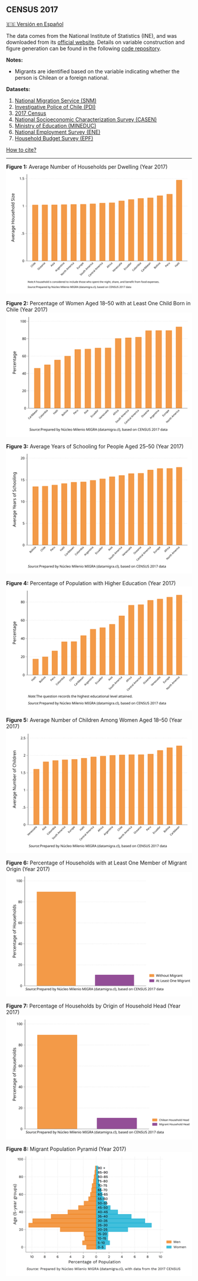 ## CENSUS 2017  

[🇪🇸 Versión en Español](../CENSO.html)


The data comes from the National Institute of Statistics (INE), and was downloaded from its [official website](https://www.ine.gob.cl/estadisticas/sociales/censos-de-poblacion-y-vivienda/censo-de-poblacion-y-vivienda). Details on variable construction and figure generation can be found in the following [code repository](https://github.com/NucleoMIGRA/migra/tree/main/eng/CENSO_2017).  

**Notes:**  
- Migrants are identified based on the variable indicating whether the person is Chilean or a foreign national.  

**Datasets:**
1. [National Migration Service (SNM)](./SNM.MD)
2. [Investigative Police of Chile (PDI)](./PDI.MD)
3. [2017 Census](./CENSO.MD)
4. [National Socioeconomic Characterization Survey (CASEN)](./CASEN.MD)
5. [Ministry of Education (MINEDUC)](./MINEDUC.MD)
6. [National Employment Survey (ENE)](./ENE.MD)
7. [Household Budget Survey (EPF)](./EPF.MD)

[How to cite?](./citation.MD)

---

**Figure 1:** Average Number of Households per Dwelling (Year 2017)  
![figura_1](https://raw.githubusercontent.com/NucleoMIGRA/migra/118fd1e855b1439b01ba82486664750dad5479a1/eng/CENSO_2017/figure_svg/figura_1.svg)

**Figure 2:** Percentage of Women Aged 18–50 with at Least One Child Born in Chile (Year 2017)  
![figura_2](https://raw.githubusercontent.com/NucleoMIGRA/migra/118fd1e855b1439b01ba82486664750dad5479a1/eng/CENSO_2017/figure_svg/figura_2.svg)

**Figure 3:** Average Years of Schooling for People Aged 25–50 (Year 2017)  
![figura_3](https://raw.githubusercontent.com/NucleoMIGRA/migra/5b3235c6977e2e950aedbd92fe0a1228f71ffb8a/eng/CENSO_2017/figure_svg/figura_3.svg)

**Figure 4:** Percentage of Population with Higher Education (Year 2017)  
![figura_4](https://raw.githubusercontent.com/NucleoMIGRA/migra/5b3235c6977e2e950aedbd92fe0a1228f71ffb8a/eng/CENSO_2017/figure_svg/figura_4.svg)

**Figure 5:** Average Number of Children Among Women Aged 18–50 (Year 2017)  
![figura_5](https://raw.githubusercontent.com/NucleoMIGRA/migra/5b3235c6977e2e950aedbd92fe0a1228f71ffb8a/eng/CENSO_2017/figure_svg/figura_5.svg)

**Figure 6:** Percentage of Households with at Least One Member of Migrant Origin (Year 2017)  
![figura_6](https://raw.githubusercontent.com/NucleoMIGRA/migra/5b3235c6977e2e950aedbd92fe0a1228f71ffb8a/eng/CENSO_2017/figure_svg/figura_6.svg)

**Figure 7:** Percentage of Households by Origin of Household Head (Year 2017)  
![figura_7](https://raw.githubusercontent.com/NucleoMIGRA/migra/5b3235c6977e2e950aedbd92fe0a1228f71ffb8a/eng/CENSO_2017/figure_svg/figura_7.svg)

**Figure 8:** Migrant Population Pyramid (Year 2017)  
![piramide_extranjero](https://github.com/NucleoMIGRA/migra/blob/main/eng/CENSO_2017/figure_png/piramide_extranjero.png?raw=true)


